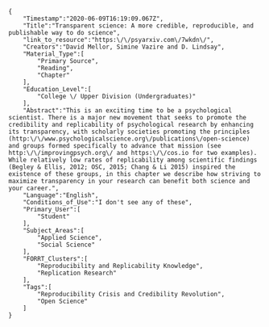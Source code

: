 
    {
        "Timestamp":"2020-06-09T16:19:09.067Z",
        "Title":"Transparent science: A more credible, reproducible, and publishable way to do science",
        "link_to_resource":"https:\/\/psyarxiv.com\/7wkdn\/",
        "Creators":"David Mellor, Simine Vazire and D. Lindsay",
        "Material_Type":[
            "Primary Source",
            "Reading",
            "Chapter"
        ],
        "Education_Level":[
            "College \/ Upper Division (Undergraduates)"
        ],
        "Abstract":"This is an exciting time to be a psychological scientist. There is a major new movement that seeks to promote the credibility and replicability of psychological research by enhancing its transparency, with scholarly societies promoting the principles (http:\/\/www.psychologicalscience.org\/publications\/open-science) and groups formed specifically to advance that mission (see http:\/\/improvingpsych.org\/ and https:\/\/cos.io for two examples). While relatively low rates of replicability among scientific findings (Begley & Ellis, 2012; OSC, 2015; Chang & Li 2015) inspired the existence of these groups, in this chapter we describe how striving to maximize transparency in your research can benefit both science and your career.",
        "Language":"English",
        "Conditions_of_Use":"I don't see any of these",
        "Primary_User":[
            "Student"
        ],
        "Subject_Areas":[
            "Applied Science",
            "Social Science"
        ],
        "FORRT_Clusters":[
            "Reproducibility and Replicability Knowledge",
            "Replication Research"
        ],
        "Tags":[
            "Reproducibility Crisis and Credibility Revolution",
            "Open Science"
        ]
    }
